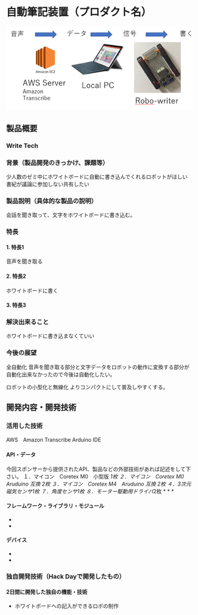 # 自動筆記装置（プロダクト名）

[![Product Name](image.png)]()

## 製品概要
### Write Tech

### 背景（製品開発のきっかけ、課題等）
少人数のゼミ中にホワイトボードに自動に書き込んでくれるロボットがほしい
書紀が議論に参加しない共有したい

### 製品説明（具体的な製品の説明）
会話を聞き取って、文字をホワイトボードに書き込む。

### 特長
#### 1. 特長1
音声を聞き取る
#### 2. 特長2
ホワイトボードに書く
#### 3. 特長3

### 解決出来ること
ホワイトボードに書き込まなくていい

### 今後の展望
全自動化
音声を聞き取る部分と文字データをロボットの動作に変換する部分が自動化出来なかったので今後は自動化したい。

ロボットの小型化と無線化
よりコンパクトにして普及しやすくする。

## 開発内容・開発技術
### 活用した技術
AWS　Amazon Transcribe
Arduino IDE

#### API・データ
今回スポンサーから提供されたAPI、製品などの外部技術があれば記述をして下さい。
１．マイコン　Coretex M0　小型版 *1枚
２．マイコン　Coretex M0　Aruduino 互換 *2枚
３．マイコン　Coretex M4　Aruduino 互換 *2枚
４．3次元磁気センサ*1枚
７．角度センサ*1枚
８．モーター駆動用ドライバ*2枚
* 
* 
* 

#### フレームワーク・ライブラリ・モジュール
* 
* 

#### デバイス
* 
* 
### 独自開発技術（Hack Dayで開発したもの）
#### 2日間に開発した独自の機能・技術
* ホワイトボードへの記入ができるロボの制作
